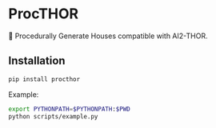 # ProcTHOR

🏡 Procedurally Generate Houses compatible with AI2-THOR.

## Installation

```bash
pip install procthor
```

Example:
```bash
export PYTHONPATH=$PYTHONPATH:$PWD
python scripts/example.py
```
